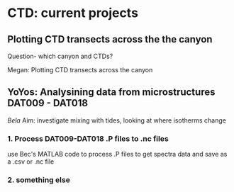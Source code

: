 # CTD: current projects

## Plotting CTD transects across the the canyon
Question- which canyon and CTDs?

Megan: Plotting CTD transects across the canyon

## YoYos: Analysining data from microstructures DAT009 - DAT018 
_Bela_
Aim: investigate mixing with tides, looking at where isotherms change

### 1. Process DAT009-DAT018 .P files to .nc files 
use Bec's MATLAB code to process .P files to get spectra data and save as a .csv or .nc file

### 2. something else





